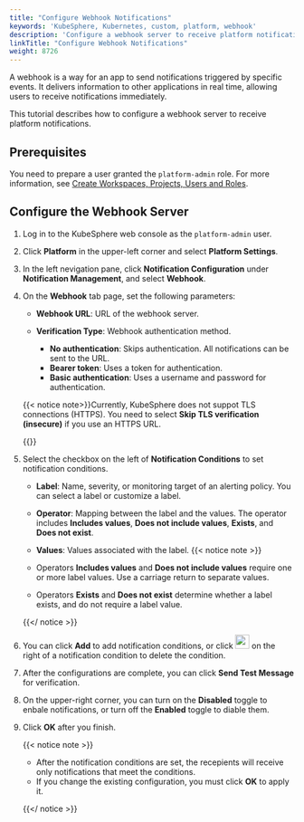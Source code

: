 ```yaml
---
title: "Configure Webhook Notifications"
keywords: 'KubeSphere, Kubernetes, custom, platform, webhook'
description: 'Configure a webhook server to receive platform notifications through the webhook.'
linkTitle: "Configure Webhook Notifications"
weight: 8726
---
```


A webhook is a way for an app to send notifications triggered by specific events. It delivers information to other applications in real time, allowing users to receive notifications immediately.

This tutorial describes how to configure a webhook server to receive platform notifications.

## Prerequisites

You need to prepare a user granted the `platform-admin` role. For more information, see [Create Workspaces, Projects, Users and Roles](../../../../quick-start/create-workspace-and-project/).

## Configure the Webhook Server

1. Log in to the KubeSphere web console as the `platform-admin` user.

2. Click **Platform** in the upper-left corner and select **Platform Settings**.

3. In the left nevigation pane, click **Notification Configuration** under **Notification Management**, and select **Webhook**.

4. On the **Webhook** tab page, set the following parameters:

   - **Webhook URL**: URL of the webhook server.

   - **Verification Type**: Webhook authentication method.
     - **No authentication**: Skips authentication. All notifications can be sent to the URL.
     - **Bearer token**: Uses a token for authentication.
     - **Basic authentication**: Uses a username and password for authentication.

   {{< notice note>}}Currently, KubeSphere does not suppot TLS connections (HTTPS). You need to select **Skip TLS verification (insecure)** if you use an HTTPS URL.

   {{</notice>}}

5. Select the checkbox on the left of **Notification Conditions** to set notification conditions.

    - **Label**: Name, severity, or monitoring target of an alerting policy. You can select a label or customize a label.
    - **Operator**: Mapping between the label and the values. The operator includes **Includes values**, **Does not include values**, **Exists**, and **Does not exist**.
    - **Values**: Values associated with the label.
    {{< notice note >}}

   - Operators **Includes values** and **Does not include values** require one or more label values. Use a carriage return to separate values.
   - Operators **Exists** and **Does not exist** determine whether a label exists, and do not require a label value.

   {{</ notice >}} 

6. You can click **Add** to add notification conditions, or click <img src="/images/docs/common-icons/trashcan.png" width='25' height='25' /> on the right of a notification condition to delete the condition.

7. After the configurations are complete, you can click **Send Test Message** for verification.

8. On the upper-right corner, you can turn on the **Disabled** toggle to enbale notifications, or turn off the **Enabled** toggle to diable them.

9. Click **OK** after you finish.

   {{< notice note >}}

   - After the notification conditions are set, the recepients will receive only notifications that meet the conditions.
   - If you change the existing configuration, you must click **OK** to apply it.

   {{</ notice >}} 
